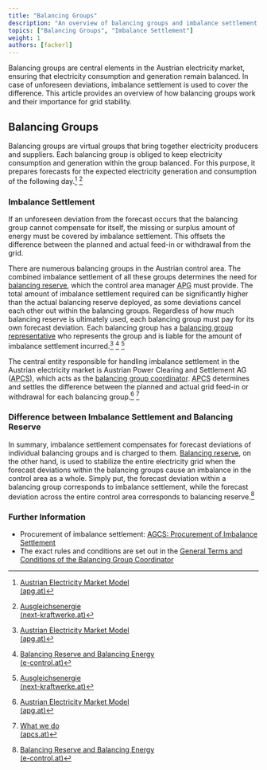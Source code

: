 ```yaml
---
title: "Balancing Groups"
description: "An overview of balancing groups and imbalance settlement."
topics: ["Balancing Groups", "Imbalance Settlement"]
weight: 1
authors: [fackerl]
---
```


Balancing groups are central elements in the Austrian electricity market, ensuring that electricity consumption and generation remain balanced. In case of unforeseen deviations, imbalance settlement is used to cover the difference. This article provides an overview of how balancing groups work and their importance for grid stability.

<!-- more -->

## Balancing Groups

Balancing groups are virtual groups that bring together electricity producers and suppliers. Each balancing group is obliged to keep electricity consumption and generation within the group balanced. For this purpose, it prepares forecasts for the expected electricity generation and consumption of the following day.[^1] [^3]

### Imbalance Settlement

If an unforeseen deviation from the forecast occurs that the balancing group cannot compensate for itself, the missing or surplus amount of energy must be covered by imbalance settlement. This offsets the difference between the planned and actual feed-in or withdrawal from the grid.

There are numerous balancing groups in the Austrian control area. The combined imbalance settlement of all these groups determines the need for [balancing reserve](/wissen/regelreserve/), which the control area manager <abbr title="Austrian Power Grid">APG</abbr> must provide. The total amount of imbalance settlement required can be significantly higher than the actual balancing reserve deployed, as some deviations cancel each other out within the balancing groups. Regardless of how much balancing reserve is ultimately used, each balancing group must pay for its own forecast deviation. Each balancing group has a [balancing group representative](/wissen/akteure/) who represents the group and is liable for the amount of imbalance settlement incurred.[^1] [^2] [^3]

The central entity responsible for handling imbalance settlement in the Austrian electricity market is Austrian Power Clearing and Settlement AG (<abbr title="Austrian Power Clearing and Settlement">APCS</abbr>), which acts as the [balancing group coordinator](/wissen/akteure/). <abbr title="Austrian Power Clearing and Settlement">APCS</abbr> determines and settles the difference between the planned and actual grid feed-in or withdrawal for each balancing group.[^1] [^4]

### Difference between Imbalance Settlement and Balancing Reserve

In summary, imbalance settlement compensates for forecast deviations of individual balancing groups and is charged to them. [Balancing reserve](/wissen/regelreserve/), on the other hand, is used to stabilize the entire electricity grid when the forecast deviations within the balancing groups cause an imbalance in the control area as a whole. Simply put, the forecast deviation within a balancing group corresponds to imbalance settlement, while the forecast deviation across the entire control area corresponds to balancing reserve.[^2]

### Further Information

- Procurement of imbalance settlement: [AGCS: Procurement of Imbalance Settlement](https://www.agcs.at/de/ausgleichsenergie)
- The exact rules and conditions are set out in the [General Terms and Conditions of the Balancing Group Coordinator](https://www.apcs.at/de/regelwerk/marktregeln/aktuelle_version)

<!-- Link to overview of existing balancing groups would be nice -->

[^1]: [Austrian Electricity Market Model<br>(apg.at)](https://markt.apg.at/en/electricity-market/austrian-electricity-market-model/)
[^2]: [Balancing Reserve and Balancing Energy<br>(e-control.at)](https://www.e-control.at/marktteilnehmer/strom/strommarkt/regelreserve-und-ausgleichsenergie)
[^3]: [Ausgleichsenergie<br>(next-kraftwerke.at)](https://www.next-kraftwerke.at/wissen/ausgleichsenergie)
[^4]: [What we do<br>(apcs.at)](https://www.apcs.at/en/what-we-do)
